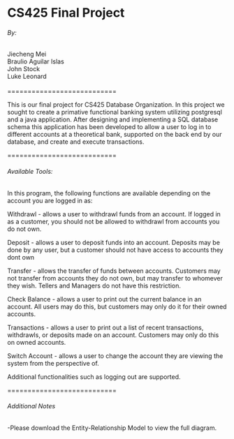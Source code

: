 <h1>CS425 Final Project</h1>
<h6>By:</h6>
Jiecheng Mei<br />
Braulio Aguilar Islas<br />
John Stock<br />
Luke Leonard<br />
<br />
===========================<br />

<p>This is our final project for CS425 Database Organization. In this project we sought to create a primative functional banking system utilizing postgresql and a java application. After designing and implementing a SQL database schema this application has been developed to allow a user to log in to different accounts at a theoretical bank, supported on the back end by our database, and create and execute transactions.</p>

<p>===========================</p>
<h6>Available Tools:</h6>
<p>In this program, the following functions are available depending on the account you are logged in as:</p>
<p>Withdrawl - allows a user to withdrawl funds from an account. If logged in as a customer, you should not be allowed to withdrawl from accounts you do not own.</p>
<p>Deposit - allows a user to deposit funds into an account. Deposits may be done by any user, but a customer should not have access to accounts they dont own</p>
<p>Transfer - allows the transfer of funds between accounts. Customers may not transfer from accounts they do not own, but may transfer to whomever they wish. Tellers and Managers do not have this restriction.</p>
<p>Check Balance - allows a user to print out the current balance in an account. All users may do this, but customers may only do it for their owned accounts.</p>
<p>Transactions - allows a user to print out a list of recent transactions, withdrawls, or deposits made on an account. Customers may only do this on owned accounts.</p>
<p>Switch Account - allows a user to change the account they are viewing the system from the perspective of.</p>
<p></p>
<p>Additional functionalities such as logging out are supported.</p>

<p>===========================</p>
<h6>Additional Notes</h6>
<p>-Please download the Entity-Relationship Model to view the full diagram.</p>
<p></p>
<p></p>
<p></p>
